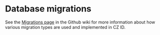 # Database migrations

See the [Migrations page](https://github.com/chanzuckerberg/czid-web-private/wiki/1.5-Dev-%E2%80%90-Migrations) in the Github wiki for more information about how various migration types are used and implemented in CZ ID.
